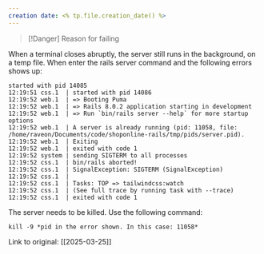 ```yaml
---
creation date: <% tp.file.creation_date() %>
---
```


> [!Danger] Reason for failing

When a terminal closes abruptly, the server still runs in the background, on a temp file.
When enter the rails server command and the following errors shows up:

```
started with pid 14085
12:19:51 css.1  | started with pid 14086
12:19:52 web.1  | => Booting Puma
12:19:52 web.1  | => Rails 8.0.2 application starting in development 
12:19:52 web.1  | => Run `bin/rails server --help` for more startup options
12:19:52 web.1  | A server is already running (pid: 11058, file: /home/raveon/Documents/code/shoponline-rails/tmp/pids/server.pid).
12:19:52 web.1  | Exiting
12:19:52 web.1  | exited with code 1
12:19:52 system | sending SIGTERM to all processes
12:19:52 css.1  | bin/rails aborted!
12:19:52 css.1  | SignalException: SIGTERM (SignalException)
12:19:52 css.1  | 
12:19:52 css.1  | Tasks: TOP => tailwindcss:watch
12:19:52 css.1  | (See full trace by running task with --trace)
12:19:52 css.1  | exited with code 1
```


The server needs to be killed. Use the following command:

```
kill -9 *pid in the error shown. In this case: 11058*
```

Link to original: [[2025-03-25]]